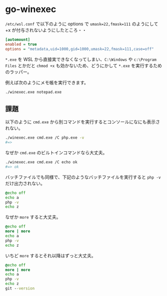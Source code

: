 # go-winexec

`/etc/wsl.conf` で以下のように options で `umask=22,fmask=111` のようにして +x が付与されないようにしたところ・・

```ini
[automount]
enabled = true
options = "metadata,uid=1000,gid=1000,umask=22,fmask=111,case=off"
```

`*.exe` を WSL から直接実できなくなってしまい、`C:\Windows` や `c:\Program Files` とかだと `chmod +x` も効かないため、どうにかして `*.exe` を実行するためのラッパー。

例えば次のようにメモ帳を実行できます。

```sh
./winexec.exe notepad.exe
```

## 課題

以下のように `cmd.exe` から別コマンドを実行するとコンソールになにも表示されない。

```sh
./winexec.exe cmd.exe /C php.exe -v
#=>
```

なぜか `cmd.exe` のビルトインコマンドなら大丈夫。

```sh
./winexec.exe cmd.exe /C echo ok
#=> ok
```

バッチファイルでも同様で、下記のようなバッチファイルを実行すると `php -v` だけ出力されない。

```bat
@echo off
echo a
php -v
echo z
```

なぜか `more` すると大丈夫。

```bat
@echo off
more | more
echo a
php -v
echo z
```

いちど `more` するとそれ以降はずっと大丈夫。

```bat
@echo off
more | more
echo a
php -v
echo z
git --version
```
